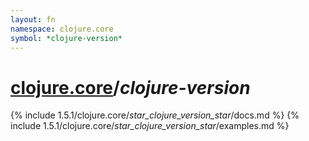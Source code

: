 ```yaml
---
layout: fn
namespace: clojure.core
symbol: *clojure-version*
---
```


# [clojure.core](../)/*clojure-version*

{% include 1.5.1/clojure.core/_star_clojure_version_star_/docs.md %}
{% include 1.5.1/clojure.core/_star_clojure_version_star_/examples.md %}

